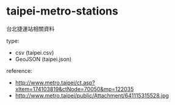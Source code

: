 taipei-metro-stations
=====================

台北捷運站相關資料

type: 
- csv (taipei.csv)
- GeoJSON (taipei.json)

reference:
- http://www.metro.taipei/ct.asp?xItem=174103819&ctNode=70050&mp=122035
- http://www.metro.taipei/public/Attachment/641115315528.jpg
